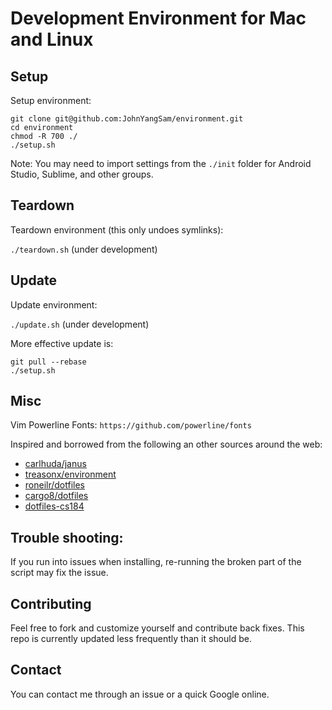 Development Environment for Mac and Linux
=========================================

## Setup
Setup environment:

```ssh
git clone git@github.com:JohnYangSam/environment.git
cd environment
chmod -R 700 ./
./setup.sh
```
Note: You may need to import settings from the `./init` folder for Android
Studio, Sublime, and other groups.

## Teardown
Teardown environment (this only undoes symlinks):

`./teardown.sh` (under development)

## Update
Update environment:

`./update.sh` (under development)

More effective update is: 

```ssh
git pull --rebase
./setup.sh
```
## Misc
Vim Powerline Fonts: `https://github.com/powerline/fonts`

Inspired and borrowed from the following an other sources around the web:

- [carlhuda/janus](https://github.com/carlhuda/janus)
- [treasonx/environment](https://github.com/treasonx/environment)
- [roneilr/dotfiles](https://github.com/roneilr/dotfiles)
- [cargo8/dotfiles](https://github.com/cargo8/dotfiles)
- [dotfiles-cs184](https://github.com/JohnYangSam/dotfiles-cs184)

## Trouble shooting:
If you run into issues when installing, re-running the broken part of
the script may fix the issue.

## Contributing
Feel free to fork and customize yourself and contribute back fixes. This repo is currently updated less frequently than it should be.

## Contact
You can contact me through an issue or a quick Google online.
